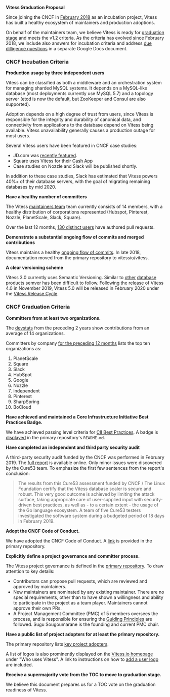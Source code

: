 **Vitess Graduation Proposal**

Since joining the CNCF in [February 2018](https://www.cncf.io/blog/2018/02/05/cncf-host-vitess/) as an incubation project, Vitess has built a healthy ecosystem of maintainers and production adoptions.

On behalf of the maintainers team, we believe Vitess is ready for [graduation stage](https://github.com/cncf/toc/blob/master/process/graduation_criteria.md#graduation-stage) and meets the v1.2 criteria. As the criteria has evolved since February 2018, we include also answers for incubation criteria and address [due dilligence questions](https://docs.google.com/document/d/1TDlRdgfTiEWunpav-G8gkaQF7Zk84-9tNAXyv1I0Kws/edit) in a separate Google Docs document.

### CNCF Incubation Criteria

**Production usage by three independent users**

Vitess can be classified as both a middleware and an orchestration system for managing sharded MySQL systems. It depends on a MySQL-like database (most deployments currently use MySQL 5.7) and a topology server (etcd is now the default, but ZooKeeper and Consul are also supported).

Adoption depends on a high degree of trust from users, since Vitess is responsible for the integrity and durability of canonical data, and connectivity from applications to the database depend on Vitess being available. Vitess unavailability generally causes a production outage for most users.

Several Vitess users have been featured in CNCF case studies:

* JD.com was [recently featured](https://www.cncf.io/jdcom-case-study/).
* Square uses Vitess for their [Cash App](https://www.cncf.io/square-case-study/)
* Case studies on Nozzle and Slack will be published shortly.

In addition to these case studies, Slack has estimated that Vitess powers 40%+ of their database servers, with the goal of migrating remaining databases by mid 2020.

**Have a healthy number of committers**

The Vitess [maintainers team](https://github.com/orgs/vitessio/teams/maintainers) team currently consists of 14 members, with a healthy distribution of corporations represented (Hubspot, Pinterest, Nozzle, PlanetScale, Slack, Square).

Over the last 12 months, [130 distinct users](https://vitess.devstats.cncf.io/d/22/prs-authors-table?orgId=1&var-period_name=Last%20year&var-repogroup_name=All) have authored pull requests.

**Demonstrate a substantial ongoing flow of commits and merged contributions**

Vitess maintains a healthy [ongoing flow of commits](https://vitess.devstats.cncf.io/d/2/commits-repository-groups?orgId=1&from=now-2y&to=now&var-period=w&var-repogroups=All). In late 2018, documentation moved from the primary repository to vitessio/vitess.

**A clear versioning scheme**

Vitess 3.0 currently uses Semantic Versioning. Similar to [other](http://www.databasesoup.com/2016/05/changing-postgresql-version-numbering.html) [database](https://www.cockroachlabs.com/blog/calendar-versioning/) products semver has been difficult to follow. Following the release of Vitess 4.0 in November 2019, Vitess 5.0 will be released in February 2020 under the [Vitess Release Cycle](https://github.com/vitessio/enhancements/blob/master/veps/vep-1.md).

### CNCF Graduation Criteria

**Committers from at least two organizations.**

The [devstats](https://vitess.devstats.cncf.io/d/7/companies-contributing-in-repository-groups?orgId=1&var-period=m&var-repogroup_name=All&from=now-2y&to=now) from the preceding 2 years show contributions from an average of 14 organizations.

Committers by company [for the preceding 12 months](https://vitess.devstats.cncf.io/d/4/company-statistics-by-repository-group?orgId=1&var-period=m&var-metric=committers&var-repogroup_name=All&var-companies=All&from=now-1y&to=now) lists the top ten organizations as:

1. PlanetScale
2. Square
3. Slack
4. HubSpot
5. Google
6. Nozzle
7. Independent
8. Pinterest
9. SharpSpring
10. BoCloud

**Have achieved and maintained a Core Infrastructure Initiative Best Practices Badge.**

We have achieved passing level criteria for [CII Best Practices](https://bestpractices.coreinfrastructure.org/en/projects/1724). A badge is [displayed](https://github.com/vitessio/vitess) in the primary repository's `README.md`.

**Have completed an independent and third party security audit**

A third-party security audit funded by the CNCF was performed in February 2019. The [full report](https://vitess.io/blog/2019-03-12-vitess-security-audit/) is available online. Only minor issues were discovered by the Cure53 team. To emphasize the first few sentences from the report's conclusion:

> The results from this Cure53 assessment funded by CNCF / The Linux Foundation certify that the Vitess database scaler is secure and robust. This very good outcome is achieved by limiting the attack surface, taking appropriate care of user-supplied input with security-driven best practices, as well as - to a certain extent - the usage of the Go language ecosystem. A team of five Cure53 testers investigated the software system during a budgeted period of 18 days in February 2019.

**Adopt the CNCF Code of Conduct.**

We have adopted the CNCF Code of Conduct. A [link](https://github.com/vitessio/vitess/blob/master/CODE_OF_CONDUCT.md) is provided in the primary repository.

**Explicitly define a project governance and committer process.**

The Vitess project governance is defined in the [primary repository](https://github.com/vitessio/vitess/blob/master/GOVERNANCE.md). To draw attention to key details:

* Contributors can propose pull requests, which are reviewed and approved by maintainers.
* New maintainers are nominated by any existing maintainer. There are no special requirements, other than to have shown a willingness and ability to participate in the project as a team player. Maintainers cannot approve their own PRs.
* A Project Management Committee (PMC) of 5 members oversees the process, and is responsible for ensuring the [Guiding Principles](https://github.com/vitessio/vitess/blob/master/GUIDING_PRINCIPLES.md) are followed. Sugu Sougoumarane is the founding and current PMC chair.

**Have a public list of project adopters for at least the primary repository.**

The primary repository lists [key project adopters](https://github.com/vitessio/vitess/blob/master/ADOPTERS.md).

A list of logos is also prominently displayed on the [Vitess.io homepage](https://vitess.io) under "Who uses Vitess". A link to instructions on how to [add a user logo](https://github.com/vitessio/website/#adding-a-user-logo) are included.

**Receive a supermajority vote from the TOC to move to graduation stage.**

We believe this document prepares us for a TOC vote on the graduation readiness of Vitess.
